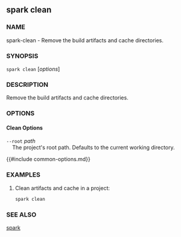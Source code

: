 ## spark clean

### NAME

spark-clean - Remove the build artifacts and cache directories.

### SYNOPSIS

``spark clean`` [*options*]

### DESCRIPTION

Remove the build artifacts and cache directories.

### OPTIONS

#### Clean Options

`--root` *path*  
&nbsp;&nbsp;&nbsp;&nbsp;The project's root path. Defaults to the current working directory.

{{#include common-options.md}}

### EXAMPLES

1. Clean artifacts and cache in a project:
    ```sh
    spark clean
    ```

### SEE ALSO

[spark](./spark.md)
